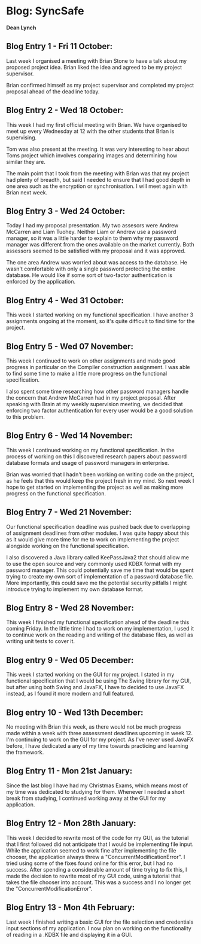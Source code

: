 # Blog: SyncSafe

**Dean Lynch**

## Blog Entry 1 - Fri 11 October:

Last week I organised a meeting with Brian Stone to have a talk about my proposed project idea. 
Brian liked the idea and agreed to be my project supervisor. 

Brian confirmed himself as my project supervisor and completed my project proposal ahead of the deadline today.

## Blog Entry 2 - Wed 18 October:

This week I had my first official meeting with Brian. 
We have organised to meet up every Wednesday at 12 with the other students that Brian is supervising.

Tom was also present at the meeting. 
It was very interesting to hear about Toms project which involves comparing images and determining how similar they are.

The main point that I took from the meeting with Brian was that my project had plenty of breadth, but said I needed to ensure that I had good depth in one area such as the encryption or synchronisation. 
I will meet again with Brian next week.

## Blog Entry 3 - Wed 24 October:
Today I had my proposal presentation. 
My two assesors were Andrew McCarren and Liam Tuohey.
Neither Liam or Andrew use a password manager, so it was a little harder to explain to them why my password manager was different from the ones available on the market currently.
Both assessors seemed to be satisfied with my proposal and it was approved.

The one area Andrew was worried about was access to the database. 
He wasn't comfortable with only a single password protecting the entire database.
He would like if some sort of two-factor authentication is enforced by the application.

## Blog Entry 4 - Wed 31 October:
This week I started working on my functional specification. 
I have another 3 assignments ongoing at the moment, so it's quite difficult to find time for the project.

## Blog Entry 5 - Wed 07 November:
This week I continued to work on other assignments and made good progress in particular on the Compiler construction assignment.
I was able to find some time to make a little more progress on the functional specification.

I also spent some time researching how other password managers handle the concern that Andrew McCarren had in my project proposal.
After speaking with Brain at my weekly supervision meeting, we decided that enforcing two factor authentication for every user would be a good solution to this problem.

## Blog Entry 6 - Wed 14 November:
This week I continued working on my functional specification. 
In the process of working on this I discovered research papers about password database formats and usage of password managers in enterprise.

Brian was worried that I hadn't been working on writing code on the project, as he feels that this would keep the project fresh in my mind. 
So next week I hope to get started on implementing the project as well as making more progress on the functional specification.

## Blog Entry 7 - Wed 21 November:
Our functional specification deadline was pushed back due to overlapping of assignment deadlines from other modules. 
I was quite happy about this as it would give more time for me to work on implementing the project alongside working on the functional specification.

I also discovered a Java library called KeePassJava2 that should allow me to use the open source and very commonly used KDBX format with my password manager. 
This could potentially save me time that would be spent trying to create my own sort of implementation of a password database file.
More importantly, this could save me the potential security pitfalls I might introduce trying to implement my own database format.

## Blog Entry 8 - Wed 28 November:
This week I finished my functional specification ahead of the deadline this coming Friday. 
In the little time I had to work on my implementation, I used it to continue work on the reading and writing of the database files, as well as writing unit tests to cover it.

## Blog entry 9 - Wed 05 December:
This week I started working on the GUI for my project.
I stated in my functional specification that I would be using The Swing library for my GUI, but after using both Swing and JavaFX, I have to decided to use JavaFX instead, as I found it more modern and full featured.

## Blog entry 10 - Wed 13th December:
No meeting with Brian this week, as there would not be much progress made within a week with three assessment deadlines upcoming in week 12.
I'm continuing to work on the GUI for my project.
As I've never used JavaFX before, I have dedicated a any of my time towards practicing and learning the framework.

## Blog Entry 11 - Mon 21st January:
Since the last blog I have had my Christmas Exams, which means most of my time was dedicated to studying for them.
Whenever I needed a short break from studying, I continued working away at the GUI for my application.

## Blog Entry 12 - Mon 28th January:
This week I decided to rewrite most of the code for my GUI, as the tutorial that I first followed did not anticipate that I would be implementing file input.
While the application seemed to work fine after implementing the file chooser, the application always threw a "ConcurrentModificationError".
I tried using some of the fixes found online for this error, but I had no success.
After spending a considerable amount of time trying to fix this, I made the decision to rewrite most of my GUI code, using a tutorial that takes the file chooser into account.
This was a success and I no longer get the "ConcurrentModificationError".

## Blog Entry 13 - Mon 4th February:
Last week I finished writing a basic GUI for the file selection and credentials input sections of my application.
I now plan on working on the functionality of reading in a .KDBX file and displaying it in a GUI.